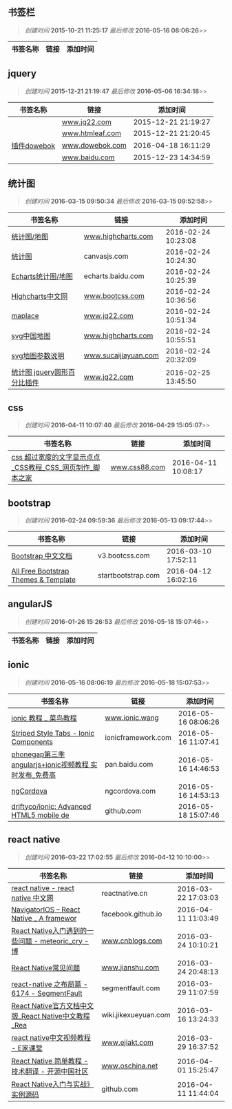 ## 书签栏
> _创建时间_ **2015-10-21 11:25:17**  _最后修改_ **2016-05-16 08:06:26**>>
> 
|书签名称|链接|添加时间|
|------------------|------------------|-----------------|

## jquery
> _创建时间_ **2015-12-21 21:19:47**  _最后修改_ **2016-05-06 16:34:18**>>
> 
|书签名称|链接|添加时间|
|------------------|------------------|-----------------|
|[](http://www.jq22.com/)|www.jq22.com|2015-12-21 21:19:27|
|[](http://www.htmleaf.com/)|www.htmleaf.com|2015-12-21 21:20:45|
|[插件dowebok](http://www.dowebok.com/)|www.dowebok.com|2016-04-18 16:11:29|
|[](https://www.baidu.com/link?url=Yg61BxIYUM63m36snRdfaTAiQyqXlyl6EAFNAkLp7XNvvkhPHqA3muP65LuDFP6C&wd=&eqid=878784660000405100000003567a408d)|www.baidu.com|2015-12-23 14:34:59|

## 统计图
> _创建时间_ **2016-03-15 09:50:34**  _最后修改_ **2016-03-15 09:52:58**>>
> 
|书签名称|链接|添加时间|
|------------------|------------------|-----------------|
|[统计图/地图](http://www.highcharts.com/maps/demo/dark-unica)|www.highcharts.com|2016-02-24 10:23:08|
|[统计图](http://canvasjs.com/jquery-charts/)|canvasjs.com|2016-02-24 10:24:30|
|[Echarts统计图/地图](http://echarts.baidu.com/echarts2/doc/example.html)|echarts.baidu.com|2016-02-24 10:25:39|
|[Highcharts中文网](http://www.bootcss.com/p/chart.js/)|www.bootcss.com|2016-02-24 10:36:56|
|[maplace](http://www.jq22.com/jquery-info188)|www.jq22.com|2016-02-24 10:51:34|
|[svg中国地图](http://www.highcharts.com/maps/demo/all-maps)|www.highcharts.com|2016-02-24 10:55:51|
|[svg地图参数说明](http://www.sucaijiayuan.com/api/demo.php?url=/demo/20141230-1)|www.sucaijiayuan.com|2016-02-24 20:32:09|
|[统计图 jquery圆形百分比插件](http://www.jq22.com/yanshi988)|www.jq22.com|2016-02-25 13:45:50|

## css
> _创建时间_ **2016-04-11 10:07:40**  _最后修改_ **2016-04-29 15:05:07**>>
> 
|书签名称|链接|添加时间|
|------------------|------------------|-----------------|
|[css 超过宽度的文字显示点点 _CSS教程_CSS_网页制作_脚本之家](http://www.css88.com/archives/5206/comment-page-1)|www.css88.com|2016-04-11 10:08:17|

## bootstrap
> _创建时间_ **2016-02-24 09:59:36**  _最后修改_ **2016-05-13 09:17:44**>>
> 
|书签名称|链接|添加时间|
|------------------|------------------|-----------------|
|[Bootstrap 中文文档](http://v3.bootcss.com/)|v3.bootcss.com|2016-03-10 17:52:11|
|[All Free Bootstrap Themes &amp; Template](http://startbootstrap.com/template-categories/all/)|startbootstrap.com|2016-04-12 16:02:16|

## angularJS
> _创建时间_ **2016-01-26 15:26:53**  _最后修改_ **2016-05-18 15:07:46**>>
> 
|书签名称|链接|添加时间|
|------------------|------------------|-----------------|

## ionic
> _创建时间_ **2016-05-16 08:06:19**  _最后修改_ **2016-05-18 15:07:53**>>
> 
|书签名称|链接|添加时间|
|------------------|------------------|-----------------|
|[ionic 教程 _ 菜鸟教程](http://www.ionic.wang/js_doc-index.html)|www.ionic.wang|2016-05-16 08:06:26|
|[Striped Style Tabs - Ionic Components](http://ionicframework.com/docs/components/#striped-style-tabs)|ionicframework.com|2016-05-16 11:07:41|
|[phonegap第三季 angularjs+ionic视频教程 实时发布_免费高](http://pan.baidu.com/s/1c0obKIk)|pan.baidu.com|2016-05-16 14:46:53|
|[ngCordova](http://ngcordova.com/docs/plugins/)|ngcordova.com|2016-05-16 14:53:13|
|[driftyco/ionic: Advanced HTML5 mobile de](https://github.com/driftyco/ionic)|github.com|2016-05-18 15:07:46|

## react native
> _创建时间_ **2016-03-22 17:02:55**  _最后修改_ **2016-04-12 10:10:00**>>
> 
|书签名称|链接|添加时间|
|------------------|------------------|-----------------|
|[react native - react native 中文网](http://reactnative.cn/docs/0.22/style.html#content)|reactnative.cn|2016-03-22 17:03:03|
|[NavigatorIOS – React Native _ A framewor](http://facebook.github.io/react-native/docs/navigatorios.html#content)|facebook.github.io|2016-04-11 11:03:49|
|[React Native入门遇到的一些问题 - meteoric_cry - 博](http://www.cnblogs.com/meteoric_cry/p/4862314.html)|www.cnblogs.com|2016-03-24 10:10:21|
|[React Native常见问题](http://www.jianshu.com/p/fa0c19a31656)|www.jianshu.com|2016-03-24 20:48:13|
|[react-native 之布局篇 - 6174 - SegmentFault](https://segmentfault.com/a/1190000002658374)|segmentfault.com|2016-03-29 11:07:59|
|[React Native官方文档中文版_React Native中文教程_Rea](http://wiki.jikexueyuan.com/project/react-native/)|wiki.jikexueyuan.com|2016-03-16 13:24:33|
|[react native中文视频教程 - E家课堂](http://www.ejiakt.com/album/show/211)|www.ejiakt.com|2016-03-29 16:37:52|
|[React Native 简单教程 - 技术翻译 - 开源中国社区](http://www.oschina.net/translate/going-native-with-react)|www.oschina.net|2016-04-01 15:25:47|
|[React Native入门与实战》实例源码](https://github.com/vczero/React-Native-Code)|github.com|2016-04-11 11:44:04|

